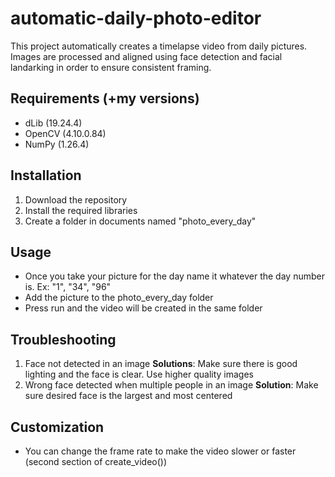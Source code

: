 # automatic-daily-photo-editor
This project automatically creates a timelapse video from daily pictures. Images are processed and aligned using face detection and facial landarking in order to ensure consistent framing.

## Requirements (+my versions)
* dLib (19.24.4)
* OpenCV (4.10.0.84)
* NumPy (1.26.4)

## Installation
1. Download the repository
2. Install the required libraries
3. Create a folder in documents named "photo_every_day"

## Usage
* Once you take your picture for the day name it whatever the day number is. Ex: "1", "34", "96"
* Add the picture to the photo_every_day folder
* Press run and the video will be created in the same folder

## Troubleshooting
1. Face not detected in an image
   **Solutions**: Make sure there is good lighting and the face is clear. Use higher quality images
2. Wrong face detected when multiple people in an image
   **Solution**: Make sure desired face is the largest and most centered 

## Customization
* You can change the frame rate to make the video slower or faster (second section of create_video())


